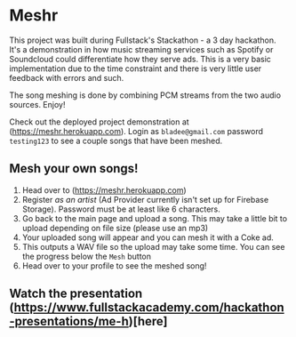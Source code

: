 # Meshr
This project was built during Fullstack's Stackathon - a 3 day hackathon.  It's a demonstration in how music streaming services such as Spotify or Soundcloud could differentiate how they serve ads.  This is a very basic implementation due to the time constraint and there is very little user feedback with errors and such.

The song meshing is done by combining PCM streams from the two audio sources.  Enjoy!

Check out the deployed project demonstration at (https://meshr.herokuapp.com). Login as `bladee@gmail.com` password `testing123` to see a couple songs that have been meshed.

## Mesh your own songs! 
1. Head over to (https://meshr.herokuapp.com)
2. Register *as an artist* (Ad Provider currently isn't set up for Firebase Storage). Password must be at least like 6 characters. 
3. Go back to the main page and upload a song.  This may take a little bit to upload depending on file size (please use an mp3)
4. Your uploaded song will appear and you can mesh it with a Coke ad.  
5. This outputs a WAV file so the upload may take some time.  You can see the progress below the `Mesh` button
6. Head over to your profile to see the meshed song! 


## Watch the presentation (https://www.fullstackacademy.com/hackathon-presentations/me-h)[here]


